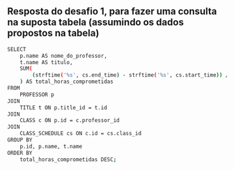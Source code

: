 ## Resposta do desafio 1, para fazer uma consulta na suposta tabela (assumindo os dados propostos na tabela)
```bash
SELECT
    p.name AS nome_do_professor,
    t.name AS titulo,
    SUM(
        (strftime('%s', cs.end_time) - strftime('%s', cs.start_time)) / 3600.0
    ) AS total_horas_comprometidas
FROM
    PROFESSOR p
JOIN
    TITLE t ON p.title_id = t.id
JOIN
    CLASS c ON p.id = c.professor_id
JOIN
    CLASS_SCHEDULE cs ON c.id = cs.class_id
GROUP BY
    p.id, p.name, t.name
ORDER BY
    total_horas_comprometidas DESC;
```
